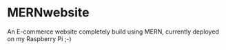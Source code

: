# MERNwebsite
An E-commerce website completely build using MERN, currently deployed on my Raspberry Pi ;-)
